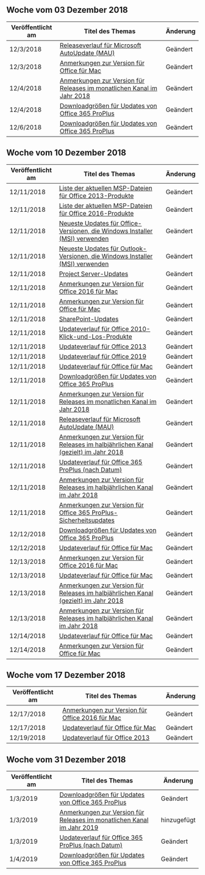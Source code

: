<!-- This file is generated automatically each week. Changes made to this file will be overwritten.-->




## <a name="week-of-december-03-2018"></a>Woche vom 03 Dezember 2018


| Veröffentlicht am |Titel des Themas | Änderung |
|------|------------|--------|
| 12/3/2018 | [Releaseverlauf für Microsoft AutoUpdate (MAU)](/OfficeUpdates/release-history-microsoft-autoupdate) | Geändert |
| 12/3/2018 | [Anmerkungen zur Version für Office für Mac](/OfficeUpdates/release-notes-office-for-mac) | Geändert |
| 12/4/2018 | [Anmerkungen zur Version für Releases im monatlichen Kanal im Jahr 2018](/OfficeUpdates/monthly-channel-2018) | Geändert |
| 12/4/2018 | [Downloadgrößen für Updates von Office 365 ProPlus](/OfficeUpdates/download-sizes-office365-proplus-updates) | Geändert |
| 12/6/2018 | [Downloadgrößen für Updates von Office 365 ProPlus](/OfficeUpdates/download-sizes-office365-proplus-updates) | Geändert |


## <a name="week-of-december-10-2018"></a>Woche vom 10 Dezember 2018


| Veröffentlicht am |Titel des Themas | Änderung |
|------|------------|--------|
| 12/11/2018 | [Liste der aktuellen MSP-Dateien für Office 2013-Produkte](/OfficeUpdates/msp-files-office-2013) | Geändert |
| 12/11/2018 | [Liste der aktuellen MSP-Dateien für Office 2016-Produkte](/OfficeUpdates/msp-files-office-2016) | Geändert |
| 12/11/2018 | [Neueste Updates für Office-Versionen, die Windows Installer (MSI) verwenden](/OfficeUpdates/office-updates-msi) | Geändert |
| 12/11/2018 | [Neueste Updates für Outlook-Versionen, die Windows Installer (MSI) verwenden](/OfficeUpdates/outlook-updates-msi) | Geändert |
| 12/11/2018 | [Project Server-Updates](/OfficeUpdates/project-server-updates) | Geändert |
| 12/11/2018 | [Anmerkungen zur Version für Office 2016 für Mac](/OfficeUpdates/release-notes-office-2016-mac) | Geändert |
| 12/11/2018 | [Anmerkungen zur Version für Office für Mac](/OfficeUpdates/release-notes-office-for-mac) | Geändert |
| 12/11/2018 | [SharePoint-Updates](/OfficeUpdates/sharepoint-updates) | Geändert |
| 12/11/2018 | [Updateverlauf für Office 2010-Klick-und-Los-Produkte](/OfficeUpdates/update-history-office-2010-click-to-run) | Geändert |
| 12/11/2018 | [Updateverlauf für Office 2013](/OfficeUpdates/update-history-office-2013) | Geändert |
| 12/11/2018 | [Updateverlauf für Office 2019](/OfficeUpdates/update-history-office-2019) | Geändert |
| 12/11/2018 | [Updateverlauf für Office für Mac](/OfficeUpdates/update-history-office-for-mac) | Geändert |
| 12/11/2018 | [Downloadgrößen für Updates von Office 365 ProPlus](/OfficeUpdates/download-sizes-office365-proplus-updates) | Geändert |
| 12/11/2018 | [Anmerkungen zur Version für Releases im monatlichen Kanal im Jahr 2018](/OfficeUpdates/monthly-channel-2018) | Geändert |
| 12/11/2018 | [Releaseverlauf für Microsoft AutoUpdate (MAU)](/OfficeUpdates/release-history-microsoft-autoupdate) | Geändert |
| 12/11/2018 | [Anmerkungen zur Version für Releases im halbjährlichen Kanal (gezielt) im Jahr 2018](/OfficeUpdates/semi-annual-channel-targeted-2018) | Geändert |
| 12/11/2018 | [Updateverlauf für Office 365 ProPlus (nach Datum)](/OfficeUpdates/update-history-office365-proplus-by-date) | Geändert |
| 12/11/2018 | [Anmerkungen zur Version für Releases im halbjährlichen Kanal im Jahr 2018](/OfficeUpdates/semi-annual-channel-2018) | Geändert |
| 12/11/2018 | [Anmerkungen zur Version für Office 365 ProPlus-Sicherheitsupdates](/OfficeUpdates/office365-proplus-security-updates) | Geändert |
| 12/12/2018 | [Downloadgrößen für Updates von Office 365 ProPlus](/OfficeUpdates/download-sizes-office365-proplus-updates) | Geändert |
| 12/12/2018 | [Updateverlauf für Office für Mac](/OfficeUpdates/update-history-office-for-mac) | Geändert |
| 12/13/2018 | [Anmerkungen zur Version für Office 2016 für Mac](/OfficeUpdates/release-notes-office-2016-mac) | Geändert |
| 12/13/2018 | [Updateverlauf für Office für Mac](/OfficeUpdates/update-history-office-for-mac) | Geändert |
| 12/13/2018 | [Anmerkungen zur Version für Releases im halbjährlichen Kanal (gezielt) im Jahr 2018](/OfficeUpdates/semi-annual-channel-targeted-2018) | Geändert |
| 12/13/2018 | [Anmerkungen zur Version für Releases im halbjährlichen Kanal im Jahr 2018](/OfficeUpdates/semi-annual-channel-2018) | Geändert |
| 12/14/2018 | [Updateverlauf für Office für Mac](/OfficeUpdates/update-history-office-for-mac) | Geändert |
| 12/14/2018 | [Anmerkungen zur Version für Office für Mac](/OfficeUpdates/release-notes-office-for-mac) | Geändert |


## <a name="week-of-december-17-2018"></a>Woche vom 17 Dezember 2018


| Veröffentlicht am |Titel des Themas | Änderung |
|------|------------|--------|
| 12/17/2018 | [Anmerkungen zur Version für Office 2016 für Mac](/OfficeUpdates/release-notes-office-2016-mac) | Geändert |
| 12/17/2018 | [Updateverlauf für Office für Mac](/OfficeUpdates/update-history-office-for-mac) | Geändert |
| 12/19/2018 | [Updateverlauf für Office 2013](/OfficeUpdates/update-history-office-2013) | Geändert |


## <a name="week-of-december-31-2018"></a>Woche vom 31 Dezember 2018


| Veröffentlicht am |Titel des Themas | Änderung |
|------|------------|--------|
| 1/3/2019 | [Downloadgrößen für Updates von Office 365 ProPlus](/OfficeUpdates/download-sizes-office365-proplus-updates) | Geändert |
| 1/3/2019 | [Anmerkungen zur Version für Releases im monatlichen Kanal im Jahr 2019](/OfficeUpdates/monthly-channel-2019) | hinzugefügt |
| 1/3/2019 | [Updateverlauf für Office 365 ProPlus (nach Datum)](/OfficeUpdates/update-history-office365-proplus-by-date) | Geändert |
| 1/4/2019 | [Downloadgrößen für Updates von Office 365 ProPlus](/OfficeUpdates/download-sizes-office365-proplus-updates) | Geändert |
